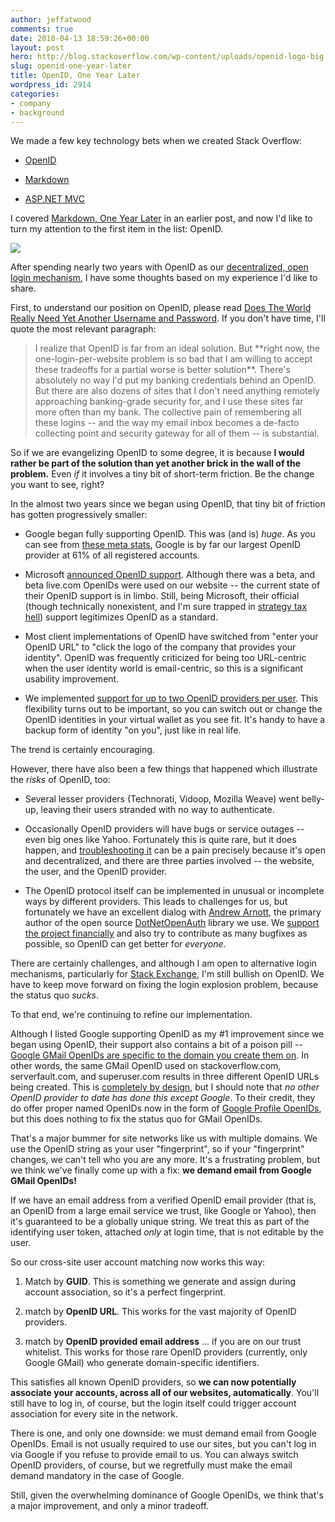 ```yaml
---
author: jeffatwood
comments: true
date: 2010-04-13 18:59:26+00:00
layout: post
hero: http://blog.stackoverflow.com/wp-content/uploads/openid-logo-big.png
slug: openid-one-year-later
title: OpenID, One Year Later
wordpress_id: 2914
categories:
- company
- background
---
```



We made a few key technology bets when we created Stack Overflow:







  * [OpenID](http://openid.net/)

  * [Markdown](http://en.wikipedia.org/wiki/Markdown)

  * [ASP.NET MVC](http://www.asp.net/mvc/)




I covered [Markdown, One Year Later](http://blog.stackoverflow.com/2009/10/markdown-one-year-later/) in an earlier post, and now I'd like to turn my attention to the first item in the list: OpenID.



[![](http://blog.stackoverflow.com/wp-content/uploads/openid-logo-big.png)](http://openid.net/)



After spending nearly two years with OpenID as our [decentralized, open login mechanism](http://openid.net/get-an-openid/what-is-openid/), I have some thoughts based on my experience I'd like to share.



First, to understand our position on OpenID, please read [Does The World Really Need Yet Another Username and Password](http://www.codinghorror.com/blog/2008/05/openid-does-the-world-really-need-yet-another-username-and-password.html). If you don't have time, I'll quote the most relevant paragraph:





<blockquote>
I realize that OpenID is far from an ideal solution. But **right now, the one-login-per-website problem is so bad that I am willing to accept these tradeoffs for a partial worse is better solution**. There's absolutely no way I'd put my banking credentials behind an OpenID. But there are also dozens of sites that I don't need anything remotely approaching banking-grade security for, and I use these sites far more often than my bank. The collective pain of remembering all these logins -- and the way my email inbox becomes a de-facto collecting point and security gateway for all of them -- is substantial.
</blockquote>





So if we are evangelizing OpenID to some degree, it is because **I would rather be part of the solution than yet another brick in the wall of the problem.** Even _if_ it involves a tiny bit of short-term friction. Be the change you want to see, right?



In the almost two years since we began using OpenID, that tiny bit of friction has gotten progressively smaller:







  * Google began fully supporting OpenID. This was (and is) _huge_. As you can see from [these meta stats](http://meta.stackoverflow.com/questions/31021/what-openid-providers-should-we-feature-on-the-login-page), Google is by far our largest OpenID provider at 61% of all registered accounts.

  * Microsoft [announced OpenID support](http://blogs.verisign.com/infrablog/2007/02/verisign_microsoft_partners_to_1.php). Although there was a beta, and beta live.com OpenIDs were used on our website -- the current state of their OpenID support is in limbo. Still, being Microsoft, their official (though technically nonexistent, and I'm sure trapped in [strategy tax hell](http://archive.scripting.com/2001/04/29#strategyTax)) support legitimizes OpenID as a standard.

  * Most client implementations of OpenID have switched from "enter your OpenID URL" to "click the logo of the company that provides your identity". OpenID was frequently criticized for being too URL-centric when the user identity world is email-centric, so this is a significant usability improvement.

  * We implemented [support for up to two OpenID providers per user](http://blog.stackoverflow.com/2009/01/we-now-support-multiple-openids/). This flexibility turns out to be important, so you can switch out or change the OpenID identities in your virtual wallet as you see fit. It's handy to have a backup form of identity "on you", just like in real life.




The trend is certainly encouraging. 



However, there have also been a few things that happened which illustrate the _risks_ of OpenID, too:







  * Several lesser providers (Technorati, Vidoop, Mozilla Weave) went belly-up, leaving their users stranded with no way to authenticate.

  * Occasionally OpenID providers will have bugs or service outages -- even big ones like Yahoo. Fortunately this is quite rare, but it does happen, and [troubleshooting it](http://meta.stackoverflow.com/questions/1774/i-cant-log-in-with-my-openid-troubleshooting-tips) can be a pain precisely because it's open and decentralized, and there are three parties involved -- the website, the user, and the OpenID provider.

  * The OpenID protocol itself can be implemented in unusual or incomplete ways by different providers. This leads to challenges for us, but fortunately we have an excellent dialog with [Andrew Arnott](http://stackoverflow.com/users/46926/andrew-arnott), the primary author of the open source [DotNetOpenAuth](http://www.dotnetopenauth.net/) library we use. We [support the project financially](http://blog.stackoverflow.com/2009/12/stack-overflow-gives-back/) and also try to contribute as many bugfixes as possible, so OpenID can get better for _everyone_.




There are certainly challenges, and although I am open to alternative login mechanisms, particularly for [Stack Exchange](http://stackexchange.com/), I'm still bullish on OpenID. We have to keep move forward on fixing the login explosion problem, because the status quo _sucks_.



To that end, we're continuing to refine our implementation. 



Although I listed Google supporting OpenID as my #1 improvement since we began using OpenID, their support also contains a bit of a poison pill --  [Google GMail OpenIDs are specific to the domain you create them on](http://blog.stackoverflow.com/2009/04/googles-openids-are-unique-per-domain/). In other words, the same GMail OpenID used on stackoverflow.com, serverfault.com, and superuser.com results in three different OpenID URLs being created. This is [completely by design](http://groups.google.com/group/google-federated-login-api/web/the-most-important-technical-issue-in-using-the-google-accounts-api?pli=1), but I should note that _no other OpenID provider to date has done this except Google_. To their credit, they do offer proper named OpenIDs now in the form of [Google Profile OpenIDs](http://blog.stackoverflow.com/2009/11/google-offers-named-openids/), but this does nothing to fix the status quo for GMail OpenIDs.



That's a major bummer for site networks like us with multiple domains. We use the OpenID string as your user "fingerprint", so if your "fingerprint" changes, we can't tell who you are any more. It's a frustrating problem, but we think we've finally come up with a fix: **we demand email from Google GMail OpenIDs!**



If we have an email address from a verified OpenID email provider (that is, an OpenID from a large email service we trust, like Google or Yahoo), then it's guaranteed to be a globally unique string. We treat this as part of the identifying user token, attached _only_ at login time, that is not editable by the user.



So our cross-site user account matching now works this way:







  1. Match by **GUID**. This is something we generate and assign during account association, so it's a perfect fingerprint.

  2. match by **OpenID URL**. This works for the vast majority of OpenID providers.

  3. match by **OpenID provided email address** ... if you are on our trust whitelist. This works for those rare OpenID providers (currently, only Google GMail) who generate domain-specific identifiers.




This satisfies all known OpenID providers, so **we can now potentially associate your accounts, across all of our websites, automatically**. You'll still have to log in, of course, but the login itself could trigger account association for every site in the network.



There is one, and only one downside: we must demand email from Google OpenIDs. Email is not usually required to use our sites, but  you can't log in via Google if you refuse to provide email to us. You can always switch OpenID providers, of course, but we regretfully must make the email demand mandatory in the case of Google.



Still, given the overwhelming dominance of Google OpenIDs, we think that's a major improvement, and only a minor tradeoff.

